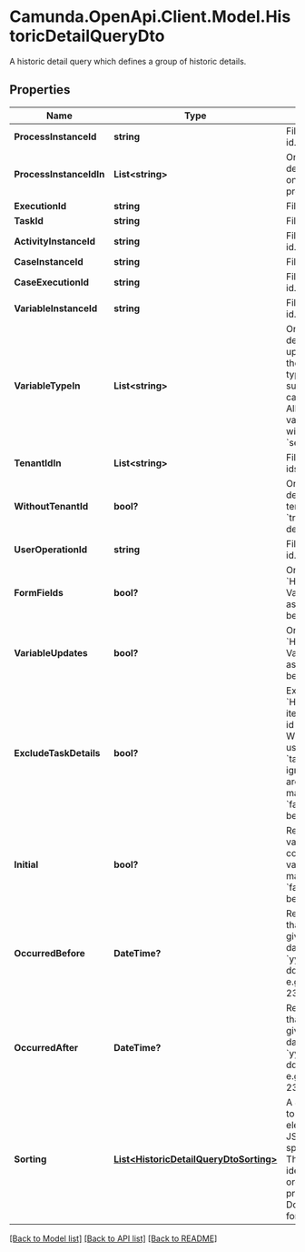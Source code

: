 # Camunda.OpenApi.Client.Model.HistoricDetailQueryDto
A historic detail query which defines a group of historic details.

## Properties

Name | Type | Description | Notes
------------ | ------------- | ------------- | -------------
**ProcessInstanceId** | **string** | Filter by process instance id. | [optional] 
**ProcessInstanceIdIn** | **List&lt;string&gt;** | Only include historic details which belong to one of the passed  process instance ids. | [optional] 
**ExecutionId** | **string** | Filter by execution id. | [optional] 
**TaskId** | **string** | Filter by task id. | [optional] 
**ActivityInstanceId** | **string** | Filter by activity instance id. | [optional] 
**CaseInstanceId** | **string** | Filter by case instance id. | [optional] 
**CaseExecutionId** | **string** | Filter by case execution id. | [optional] 
**VariableInstanceId** | **string** | Filter by variable instance id. | [optional] 
**VariableTypeIn** | **List&lt;string&gt;** | Only include historic details where the variable updates belong to one of the passed  list of variable types. A list of all supported variable types can be found [here](https://docs.camunda.org/manual/7.17/user-guide/process-engine/variables/#supported-variable-values). **Note:** All non-primitive variables are associated with the type &#x60;serializable&#x60;. | [optional] 
**TenantIdIn** | **List&lt;string&gt;** | Filter by a  list of tenant ids. | [optional] 
**WithoutTenantId** | **bool?** | Only include historic details that belong to no tenant. Value may only be &#x60;true&#x60;, as &#x60;false&#x60; is the default behavior. | [optional] 
**UserOperationId** | **string** | Filter by a user operation id. | [optional] 
**FormFields** | **bool?** | Only include &#x60;HistoricFormFields&#x60;. Value may only be &#x60;true&#x60;, as &#x60;false&#x60; is the default behavior. | [optional] 
**VariableUpdates** | **bool?** | Only include &#x60;HistoricVariableUpdates&#x60;. Value may only be &#x60;true&#x60;, as &#x60;false&#x60; is the default behavior. | [optional] 
**ExcludeTaskDetails** | **bool?** | Excludes all task-related &#x60;HistoricDetails&#x60;, so only items which have no task id set will be selected. When this parameter is used together with &#x60;taskId&#x60;, this call is ignored and task details are not excluded. Value may only be &#x60;true&#x60;, as &#x60;false&#x60; is the default behavior. | [optional] 
**Initial** | **bool?** | Restrict to historic variable updates that contain only initial variable values. Value may only be &#x60;true&#x60;, as &#x60;false&#x60; is the default behavior. | [optional] 
**OccurredBefore** | **DateTime?** | Restrict to historic details that occured before the given date (including the date). Default [format](https://docs.camunda.org/manual/7.17/reference/rest/overview/date-format/) &#x60;yyyy-MM-dd&#39;T&#39;HH:mm:ss.SSSZ&#x60;, e.g., 2013-01-23T14:42:45.000+0200. | [optional] 
**OccurredAfter** | **DateTime?** | Restrict to historic details that occured after the given date (including the date). Default [format](https://docs.camunda.org/manual/7.17/reference/rest/overview/date-format/) &#x60;yyyy-MM-dd&#39;T&#39;HH:mm:ss.SSSZ&#x60;, e.g., 2013-01-23T14:42:45.000+0200. | [optional] 
**Sorting** | [**List&lt;HistoricDetailQueryDtoSorting&gt;**](HistoricDetailQueryDtoSorting.md) | A JSON array of criteria to sort the result by. Each element of the array is                     a JSON object that specifies one ordering. The position in the array                     identifies the rank of an ordering, i.e., whether it is primary, secondary,                     etc. Does not have an effect for the &#x60;count&#x60; endpoint. | [optional] 

[[Back to Model list]](../README.md#documentation-for-models) [[Back to API list]](../README.md#documentation-for-api-endpoints) [[Back to README]](../README.md)

